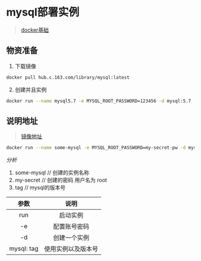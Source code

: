 # mysql部署实例

> [docker基础](知识笔记/工具/虚拟机/docker/docker基础.md)

## 物资准备

1. 下载镜像

```bash
docker pull hub.c.163.com/library/mysql:latest
```

2. 创建并且实例

```bash
docker run --name mysql5.7 -e MYSQL_ROOT_PASSWORD=123456 -d mysql:5.7
```


## 说明地址

> [镜像地址](https://c.163yun.com/hub#/m/repository/?repoId=2955)

``` bash
docker run --name some-mysql -e MYSQL_ROOT_PASSWORD=my-secret-pw -d mysql:tag
```

*分析*

1. some-mysql 	// 创建的实例名称
2. my-secret  	// 创建的密码 用户名为 root
3. tag       	// mysql的版本号


|参数|说明|
|:---:|:---:|
|run|启动实例|
|-e|配置账号密码|
|-d|创建一个实例|
|mysql: tag|使用实例以及版本号|